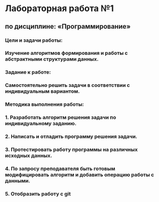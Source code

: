 # Лабораторная работа №1
## по дисциплине: «Программирование»
### Цели и задачи работы: 
### Изучение алгоритмов формирования и работы с абстрактными структурами данных.  
### Задание к работе: 
### Самостоятельно решить задачи в соответствии с индивидуальным вариантом.  
### Методика выполнения работы: 
### 1. Разработать алгоритм решения задачи по индивидуальному заданию. 
### 2. Написать и отладить программу решения задачи. 
### 3. Протестировать работу программы на различных исходных данных.
### 4. По запросу преподавателя быть готовым модифицировать алгоритм и добавить операцию работы с данными.
### 5. Отобразить работу с git

